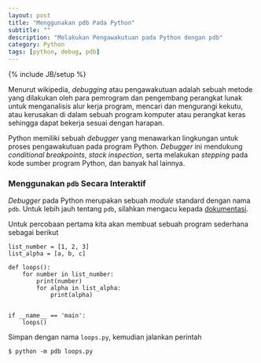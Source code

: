 ```yaml
---
layout: post
title: "Menggunakan pdb Pada Python"
subtitle: ""
description: "Melakukan Pengawakutuan pada Python dengan pdb"
category: Python
tags: [python, debug, pdb]
---
```

{% include JB/setup %}

Menurut wikipedia, _debugging_ atau pengawakutuan adalah sebuah metode yang dilakukan oleh para pemrogram dan pengembang perangkat lunak untuk menganalisis alur kerja program, mencari dan mengurangi kekutu, atau kerusakan di dalam sebuah program komputer atau perangkat keras sehingga dapat bekerja sesuai dengan harapan.

Python memiliki sebuah _debugger_ yang menawarkan lingkungan untuk proses pengawakutuan pada program Python. _Debugger_ ini mendukung _conditional breakpoints_, _stack inspection_, serta melakukan _stepping_ pada kode sumber program Python, dan banyak hal lainnya.

### Menggunakan `pdb` Secara Interaktif
_Debugger_ pada Python merupakan sebuah _module_ standard dengan nama `pdb`. Untuk lebih jauh tentang `pdb`, silahkan mengacu kepada [dokumentasi](https://docs.python.org/3/library/pdb.html).

Untuk percobaan pertama kita akan membuat sebuah program sederhana sebagai berikut

```
list_number = [1, 2, 3]
list_alpha = [a, b, c]

def loops():
    for number in list_number:
        print(number)
        for alpha in list_alpha:
            print(alpha)


if __name__ == 'main':
    loops()
```

Simpan dengan nama `loops.py`, kemudian jalankan perintah

```
$ python -m pdb loops.py
```

